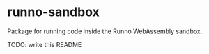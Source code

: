 # runno-sandbox

Package for running code inside the Runno WebAssembly sandbox.

TODO: write this README